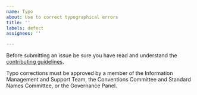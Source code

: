 ```yaml
---
name: Typo
about: Use to correct typographical errors
title: ''
labels: defect
assignees: ''

---
```


Before submitting an issue be sure you have read and understand the [contributing guidelines](https://github.com/cf-convention/cf-convention.github.io/blob/master/CONTRIBUTING.md).

Typo corrections must be approved by a member of the Information Management and Support Team, the Conventions Committee and Standard Names Committee, or the Governance Panel.
